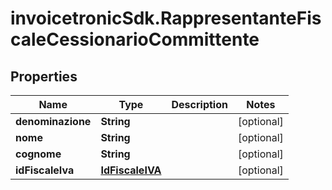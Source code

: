 # invoicetronicSdk.RappresentanteFiscaleCessionarioCommittente

## Properties

Name | Type | Description | Notes
------------ | ------------- | ------------- | -------------
**denominazione** | **String** |  | [optional] 
**nome** | **String** |  | [optional] 
**cognome** | **String** |  | [optional] 
**idFiscaleIva** | [**IdFiscaleIVA**](IdFiscaleIVA.md) |  | [optional] 



